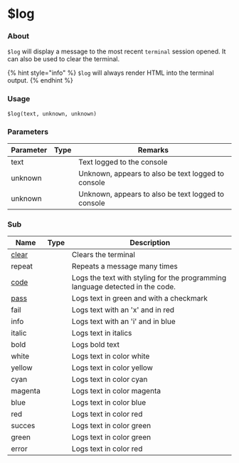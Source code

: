 # $log

### About

`$log` will display a message to the most recent `terminal` session opened. It can also be used to clear the terminal.

{% hint style="info" %}
`$log` will always render HTML into the terminal output.
{% endhint %}

### Usage

`$log(text, unknown, unknown)`

### Parameters

<table><thead><tr><th>Parameter</th><th data-type="select">Type</th><th>Remarks</th></tr></thead><tbody><tr><td>text</td><td></td><td>Text logged to the console</td></tr><tr><td>unknown</td><td></td><td>Unknown, appears to also be text logged to console</td></tr><tr><td>unknown</td><td></td><td>Unknown, appears to also be text logged to console</td></tr></tbody></table>

### Sub

<table><thead><tr><th>Name</th><th data-type="select">Type</th><th>Description</th></tr></thead><tbody><tr><td><a href="sub/clear.md">clear</a></td><td></td><td>Clears the terminal</td></tr><tr><td>repeat</td><td></td><td>Repeats a message many times</td></tr><tr><td><a href="sub/code/">code</a></td><td></td><td>Logs the text with styling for the programming language detected in the code.</td></tr><tr><td><a href="sub/pass/">pass</a></td><td></td><td>Logs text in green and with a checkmark</td></tr><tr><td>fail</td><td></td><td>Logs text with an 'x' and in red</td></tr><tr><td>info</td><td></td><td> Logs text with an 'i' and in blue</td></tr><tr><td>italic</td><td></td><td>Logs text in italics</td></tr><tr><td>bold</td><td></td><td>Logs bold text</td></tr><tr><td>white</td><td></td><td>Logs text in color white</td></tr><tr><td>yellow</td><td></td><td>Logs text in color yellow</td></tr><tr><td>cyan</td><td></td><td>Logs text in color cyan</td></tr><tr><td>magenta</td><td></td><td>Logs text in color magenta</td></tr><tr><td>blue</td><td></td><td>Logs text in color blue</td></tr><tr><td>red</td><td></td><td>Logs text in color red</td></tr><tr><td>succes</td><td></td><td>Logs text in color green</td></tr><tr><td>green</td><td></td><td>Logs text in color green</td></tr><tr><td>error</td><td></td><td>Logs text in color red</td></tr></tbody></table>
